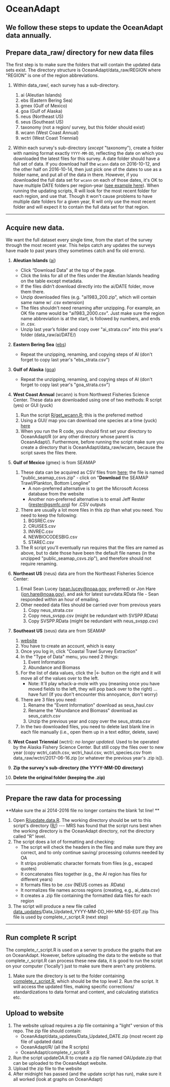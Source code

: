 # OceanAdapt

We follow these steps to update the OceanAdapt data annually.
---
## Prepare data_raw/ directory for new data files
The first step is to make sure the folders that will contain the updated data sets exist.  The directory structure is OceanAdapt/data_raw/REGION  where "REGION" is one of the region abbreviations. 

1. Within data_raw/, each survey has a sub-directory. 
      1. ai (Aleutian Islands)
      2. ebs (Eastern Bering Sea)
      3. gmex (Gulf of Mexico)
      4. goa (Gulf of Alaska)
      5. neus (Northeast US)
      6. seus (Southeast US)
      7. taxonomy (not a region/ survey, but this folder should exist)
      8. wcann (West Coast Annual)
      9. wctri (West Coast Triennial)

2. Within each survey's sub-directory (*except* "taxonomy"), create a folder with naming format exactly `YYYY-MM-DD`, reflecting the date on which you downloaded the latest files for this survey. A date folder should have a full set of data. If you download half the `wcann` data on 2016-10-12, and the other half on 2016-10-14, then just pick one of the dates to use as a folder name, and put all of the data in there. However, if you downloaded the full data set for `wcann` on each of those dates, it's OK to have multiple DATE folders per region-year ([see example here](https://github.com/mpinsky/OceanAdapt/tree/master/data_raw/wcann)). When running the updating scripts, R will look for the most recent folder for each region, and use that. Though it won't cause problems to have multiple date folders for a given year, R will only use the most recent folder and will expect it to contain the full data set for that region.

---
## Acquire new data.  
We want the full dataset every single time, from the start of the survey through the most recent year. This helps catch any updates the surveys have made to past years (they sometimes catch and fix old errors). 
1. **Aleutian Islands** ([ai](http://www.afsc.noaa.gov/RACE/groundfish/survey_data/default.htm))
   * Click “Download Data” at the top of the page.
   * Click the links for all of the files under the Aleutian Islands heading on the table except metadata.
   * If the files didn’t download directly into the ai/DATE folder, move them there.
   * Unzip downloaded files (e.g. "ai1983_200.zip", which will contain same name w/ .csv extension)
   * The files shouldn't need renaming after unzipping. For example, an OK file name would be "ai1983_2000.csv". Just make sure the region name abbreviation is at the start, is followed by numbers, and ends in .csv.
   * Unzip last year’s folder and copy over "ai_strata.csv" into this year's folder (data_raw/ai/DATE/)
2. **Eastern Bering Sea** ([ebs](http://www.afsc.noaa.gov/RACE/groundfish/survey_data/default.htm))
   * Repeat the unzipping, renaming, and copying steps of AI (don't forget to copy last year's "ebs_strata.csv")
3. **Gulf of Alaska** ([goa](http://www.afsc.noaa.gov/RACE/groundfish/survey_data/default.htm))
   * Repeat the unzipping, renaming, and copying steps of AI (don't forget to copy last year's "goa_strata.csv")
4. **West Coast Annual** (wcann) is from Northwest Fisheries Science Center. These data are downloaded using one of two methods: R script (yes) or GUI (yuck)
   1. Run the script [R/get_wcann.R](https://github.com/mpinsky/OceanAdapt/blob/master/R/get_wcann.R); this is the preferred method
     <!-- * Rename X to Y
     * Rename X to Y -->
   2. Using a GUI/ map you can download one species at a time (yuck) [here](https://www.nwfsc.noaa.gov/data/)
   3. When you run the R code, you should first set your directory to OceanAdapt/R (or any other directory whose parent is OceanAdapt/). Furthermore, before running the script make sure you create a directory that is OceanAdapt/data_raw/wcann, because the script saves the files there.
5. **Gulf of Mexico** (gmex) is from SEAMAP
   1. These data can be acquired as CSV files from [here](http://seamap.gsmfc.org/); the file is named "public_seamap_csvs.zip" - click on "**Download** the SEAMAP Trawl/Plankton, Bottom Longline"
      * A non-preferred alternative is to get the Microsoft Access database from the website
      * Another non-preferred alternative is to email Jeff Rester (<jrester@gsmfc.org>) for .CSV outputs
   2. There are usually a lot more files in this zip than what you need. You need to keep the following:
      1. BGSREC.csv
      2. CRUISES.csv
      3. INVREC.csv
      4. NEWBIOCODESBIG.csv
      5. STAREC.csv
   3. The R script you'll eventually run requires that the files are named as above, but to date those have been the default file names (in the unzipped "public_seamap_csvs.zip"), and therefore should not require renaming.
6. **Northeast US** (neus) data are from the Northeast Fisheries Science Center: 
   1. Email Sean Lucey (<sean.lucey@noaa.gov>, preferred) or Jon Hare (<jon.hare@noaa.gov>), and ask for latest survdata.RData file - Sean responded within an hour of emailing.
   2. Other needed data files should be carried over from previous years 
      1. Copy neus_strata.csv
      2. Copy neus_svspp.csv (might be redundant with SVSPP.RData)
      3. Copy SVSPP.RData (might be redundant with neus_svspp.csv)
7. **Southeast US** (seus) data are from SEAMAP
   1. [website](https://www2.dnr.sc.gov/seamap/Account/LogOn?ReturnUrl=%2fseamap%2fReports)
   2. You have to create an account, which is easy
   3. Once you log in, click "Coastal Trawl Survey Extraction"
   4. In the "Type of Data" menu, you need 2 things: 
      1. Event Information 
      2. Abundance and Biomass
   5. For the list of data values, click the |<- button on the right and it will move all of the values over to the left.
        * Note: It'll play whack-a-mole with you (meaning once you have moved fields to the left, they will pop back over to the right) … have fun! (If you don't encounter this annoyance, don't worry)
   6. There are 3 files you need:
      1. Rename the "Event Information" download as seus_haul.csv
      2. Rename the "Abundance and Biomass" download as seus_catch.csv
      3. Unzip the previous year and copy over the seus_strata.csv
   7. In the two downloaded files, you need to delete last blank line in each file manually (i.e., open them up in a text editor, delete, save)
8. **West Coast Triennial** (wctri): *no longer updated*. Used to be operated by the Alaska Fishery Science Center. But still copy the files over to new year (copy wctri_catch.csv, wctri_haul.csv, wctri_species.csv from data_raw/wctri/2017-06-16.zip [or whatever the previous year's .zip is]).

9. **Zip the survey's sub-directory (the YYYY-MM-DD directory)**

10. **Delete the original folder (keeping the .zip)**


---
## Prepare the raw data for processing
**Make sure the ai 2014-2016 file no longer contains the blank 1st line! **

1. Open [R/update.data.R](https://github.com/mpinsky/OceanAdapt/blob/master/R/update.data.R). The working directory should be set to this script's directory ([R/](https://github.com/mpinsky/OceanAdapt/tree/master/R)) --- MRS has found that the script runs best when the working directory is the OceanAdapt directory, not the directory called "R" level.
2. The script does a lot of formatting and checking:  
   * The script will check the headers in the files and make sure they are correct, and to only continue saving/ processing columns needed by OA  
   * It strips problematic character formats from files (e.g., escaped quotes)  
   * It concatenates files together (e.g., the AI region has files for different years)   
   * It formats files to be .csv (NEUS comes as .RData)   
   * It normalizes file names across regions (creating, e.g., ai_data.csv)  
   * It creates a .zip file containing the formatted data files for each region  
3. The script will produce a new file called [data_updates](https://github.com/mpinsky/OceanAdapt/tree/master/data_updates)/Data_Updated_YYYY-MM-DD_HH-MM-SS-EDT.zip This file is used by complete_r_script.R (next step)  

---
## Run complete R script  
The complete_r_script.R is used on a server to produce the graphs that are on OceanAdapt. However, before uploading the data to the website so that complete_r_script.R can process these new data, it is good to run the script on your computer ('locally') just to make sure there aren't any problems.
   1. Make sure the directory is set to the folder containing [complete_r_script.R](https://github.com/mpinsky/OceanAdapt/blob/master/complete_r_script.R), which should be the top level
    2. Run the script. It will access the updated files, making specific corrections/ standardizations to data format and content, and calculating statistics etc.

## Upload to website
   1. The website upload requires a zip file containing a "light" version of this repo. The zip file should contain:
      * OceanAdapt/data_updates/Data_Updated_DATE.zip (most recent zip file of updated data)
      * OceanAdapt/R/ (all the R scripts)
      * OceanAdapt/complete_r_script.R
   2. Run the script updateOA.R to create a zip file named OAUpdate.zip that can be uploaded to the OceanAdapt website.
   3. Upload the zip file to the website
   4. After midnight has passed (and the update script has run), make sure it all worked (look at graphs on OceanAdapt)
